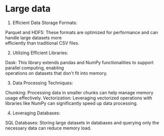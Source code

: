 # Large data



1. Efficient Data Storage Formats:

Parquet and HDF5: These formats are optimized for performance and can handle large datasets more  
efficiently than traditional CSV files. 

2. Utilizing Efficient Libraries:

Dask: This library extends pandas and NumPy functionalities to support parallel computing, enabling  
operations on datasets that don't fit into memory. 

3. Data Processing Techniques:

Chunking: Processing data in smaller chunks can help manage memory usage effectively.
Vectorization: Leveraging vectorized operations with libraries like NumPy can significantly speed up data processing.

4. Leveraging Databases:

SQL Databases: Storing large datasets in databases and querying only the necessary data can reduce memory load.  
